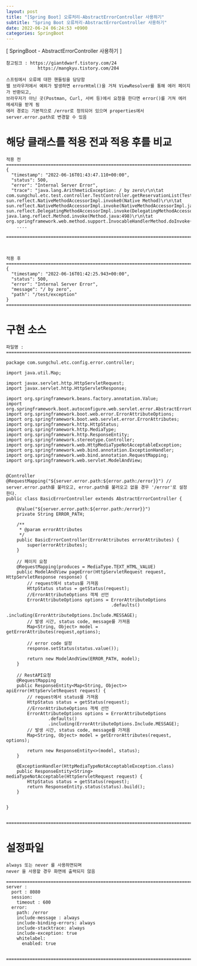 ```yaml
---  
layout: post  
title: "[Spring Boot] 오류처리-AbstractErrorController 사용하기"  
subtitle: "Spring Boot 오류처리-AbstractErrorController 사용하기"  
date: 2022-06-24 06:24:53 +0900  
categories: SpringBoot  
---  
```

[ SpringBoot - AbstractErrorController 사용하기 ]  
	  
	참고링크 : https://giantdwarf.tistory.com/24  
				https://mangkyu.tistory.com/204  
  
	스프링에서 오류에 대한 핸들링을 담당함  
	웹 브라우저에서 예외가 발생하면 errorHtml()을 거쳐 ViewResolver를 통해 에러 페이지가 반환되고,   
	브라우저가 아닌 곳(Postman, Curl, 서버 등)에서 요청을 한다면 error()를 거쳐 에러 메세지을 받게 됨   
	에러 경로는 기본적으로 /error로 정의되어 있으며 properties에서 server.error.path로 변경할 수 있음  
  
  
# 해당 클래스를 적용 전과 적용 후를 비교  
	  
	적용 전  
	=================================================================================================================  
	{  
	  "timestamp": "2022-06-16T01:43:47.110+00:00",  
	  "status": 500,  
	  "error": "Internal Server Error",  
	  "trace": "java.lang.ArithmeticException: / by zero\r\n\tat com.sungchul.etc.test.controller.TestController.getReservationList(TestController.java:25)\r\n\tat sun.reflect.NativeMethodAccessorImpl.invoke0(Native Method)\r\n\tat sun.reflect.NativeMethodAccessorImpl.invoke(NativeMethodAccessorImpl.java:62)\r\n\tat sun.reflect.DelegatingMethodAccessorImpl.invoke(DelegatingMethodAccessorImpl.java:43)\r\n\tat java.lang.reflect.Method.invoke(Method.java:498)\r\n\tat org.springframework.web.method.support.InvocableHandlerMethod.doInvoke(InvocableHandlerMethod.java:205)\r\n\tat   
		....  
  
	=================================================================================================================  
  
  
  
	적용 후  
	=================================================================================================================  
	{  
	  "timestamp": "2022-06-16T01:42:25.943+00:00",  
	  "status": 500,  
	  "error": "Internal Server Error",  
	  "message": "/ by zero",  
	  "path": "/test/exception"  
	}  
	=================================================================================================================  
  
  
  
  
  
  
# 구현 소스  
  
	파일명 :   
	=================================================================================================================  
  
	package com.sungchul.etc.config.error.controller;  
  
	import java.util.Map;  
  
	import javax.servlet.http.HttpServletRequest;  
	import javax.servlet.http.HttpServletResponse;  
  
	import org.springframework.beans.factory.annotation.Value;  
	import org.springframework.boot.autoconfigure.web.servlet.error.AbstractErrorController;  
	import org.springframework.boot.web.error.ErrorAttributeOptions;  
	import org.springframework.boot.web.servlet.error.ErrorAttributes;  
	import org.springframework.http.HttpStatus;  
	import org.springframework.http.MediaType;  
	import org.springframework.http.ResponseEntity;  
	import org.springframework.stereotype.Controller;  
	import org.springframework.web.HttpMediaTypeNotAcceptableException;  
	import org.springframework.web.bind.annotation.ExceptionHandler;  
	import org.springframework.web.bind.annotation.RequestMapping;  
	import org.springframework.web.servlet.ModelAndView;  
  
  
	@Controller  
	@RequestMapping("${server.error.path:${error.path:/error}}") // server.error.path를 불러오고, error.path를 불러오고 없을 경우 '/error'로 설정한다.  
	public class BasicErrorController extends AbstractErrorController {  
  
		@Value("${server.error.path:${error.path:/error}}")  
		private String ERROR_PATH;  
  
		/**  
		 * @param errorAttributes  
		 */  
		public BasicErrorController(ErrorAttributes errorAttributes) {  
			super(errorAttributes);  
		}  
  
		// 페이지 요청  
		@RequestMapping(produces = MediaType.TEXT_HTML_VALUE)  
		public ModelAndView pageError(HttpServletRequest request, HttpServletResponse response) {  
			// request에서 status를 가져옴  
			HttpStatus status = getStatus(request);  
			//ErrorAttributeOptions 객체 선언  
			ErrorAttributeOptions options = ErrorAttributeOptions  
											.defaults()  
											.including(ErrorAttributeOptions.Include.MESSAGE);  
			// 발생 시간, status code, message를 가져옴  
			Map<String, Object> model = getErrorAttributes(request,options);  
  
			// error code 설정  
			response.setStatus(status.value());  
  
			return new ModelAndView(ERROR_PATH, model);  
		}  
  
		// RestAPI요청  
		@RequestMapping  
		public ResponseEntity<Map<String, Object>> apiError(HttpServletRequest request) {  
			// request에서 status를 가져옴  
			HttpStatus status = getStatus(request);  
			//ErrorAttributeOptions 객체 선언  
			ErrorAttributeOptions options = ErrorAttributeOptions  
					.defaults()  
					.including(ErrorAttributeOptions.Include.MESSAGE);  
			// 발생 시간, status code, message를 가져옴  
			Map<String, Object> model = getErrorAttributes(request, options);  
  
			return new ResponseEntity<>(model, status);  
		}  
  
		@ExceptionHandler(HttpMediaTypeNotAcceptableException.class)  
		public ResponseEntity<String> mediaTypeNotAcceptable(HttpServletRequest request) {  
			HttpStatus status = getStatus(request);  
			return ResponseEntity.status(status).build();  
		}  
  
  
	}  
  
  
	=================================================================================================================  
  
  
#  설정파일  
	always 또는 never 를 사용하면되며  
	never 을 사용할 경우 화면에 출력되지 않음  
  
	=================================================================================================================  
	server :  
	  port : 8080  
	  session:  
		timeout : 600  
	  error:  
		path: /error  
		include-message : always  
		include-binding-errors: always  
		include-stacktrace: always  
		include-exception: true  
		whitelabel:  
		  enabled: true  
  
  
	=================================================================================================================  
